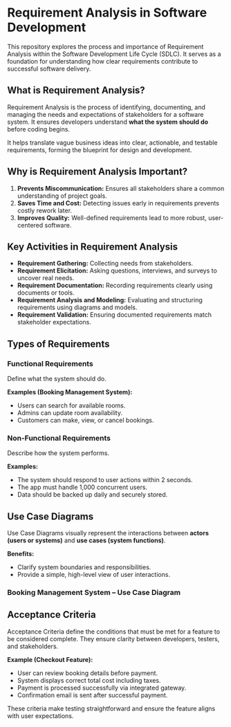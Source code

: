 
# Requirement Analysis in Software Development

This repository explores the process and importance of Requirement Analysis within the Software Development Life Cycle (SDLC). It serves as a foundation for understanding how clear requirements contribute to successful software delivery.

## What is Requirement Analysis?

Requirement Analysis is the process of identifying, documenting, and managing the needs and expectations of stakeholders for a software system. It ensures developers understand **what the system should do** before coding begins.

It helps translate vague business ideas into clear, actionable, and testable requirements, forming the blueprint for design and development.
## Why is Requirement Analysis Important?

1. **Prevents Miscommunication:** Ensures all stakeholders share a common understanding of project goals.
2. **Saves Time and Cost:** Detecting issues early in requirements prevents costly rework later.
3. **Improves Quality:** Well-defined requirements lead to more robust, user-centered software.


## Key Activities in Requirement Analysis

- **Requirement Gathering:** Collecting needs from stakeholders.
- **Requirement Elicitation:** Asking questions, interviews, and surveys to uncover real needs.
- **Requirement Documentation:** Recording requirements clearly using documents or tools.
- **Requirement Analysis and Modeling:** Evaluating and structuring requirements using diagrams and models.
- **Requirement Validation:** Ensuring documented requirements match stakeholder expectations.

## Types of Requirements

### Functional Requirements
Define what the system should do.

**Examples (Booking Management System):**
- Users can search for available rooms.
- Admins can update room availability.
- Customers can make, view, or cancel bookings.

### Non-Functional Requirements
Describe how the system performs.

**Examples:**
- The system should respond to user actions within 2 seconds.
- The app must handle 1,000 concurrent users.
- Data should be backed up daily and securely stored.

## Use Case Diagrams

Use Case Diagrams visually represent the interactions between **actors (users or systems)** and **use cases (system functions)**.

**Benefits:**
- Clarify system boundaries and responsibilities.
- Provide a simple, high-level view of user interactions.

### Booking Management System – Use Case Diagram

## Acceptance Criteria

Acceptance Criteria define the conditions that must be met for a feature to be considered complete. They ensure clarity between developers, testers, and stakeholders.

**Example (Checkout Feature):**

- User can review booking details before payment.
- System displays correct total cost including taxes.
- Payment is processed successfully via integrated gateway.
- Confirmation email is sent after successful payment.

These criteria make testing straightforward and ensure the feature aligns with user expectations.



